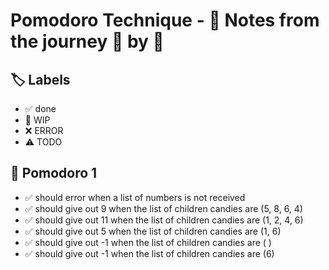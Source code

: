 # Pomodoro Technique - 📝 Notes from the journey 🍅 by 🍅


## 🏷️ Labels

- ✅ done
- 🚧 WIP
- ❌ ERROR
- ⚠ TODO

## 🍅 Pomodoro 1

- ✅ should error when a list of numbers is not received
- ✅ should give out  9 when the list of children candies are (5, 8, 6, 4)
- ✅ should give out 11 when the list of children candies are (1, 2, 4, 6)
- ✅ should give out  5 when the list of children candies are (1, 6)      
- ✅ should give out -1 when the list of children candies are ( )         
- ✅ should give out -1 when the list of children candies are (6)         

